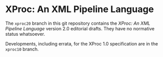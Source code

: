 XProc: An XML Pipeline Language
===============================

The `xproc20` branch in this git repository contains
the *XProc: An XML Pipeline Language* version 2.0 editorial drafts.
They have no normative status whatsoever.

Developments, including errata, for the XProc 1.0 specification are in
the `xproc10` branch.
